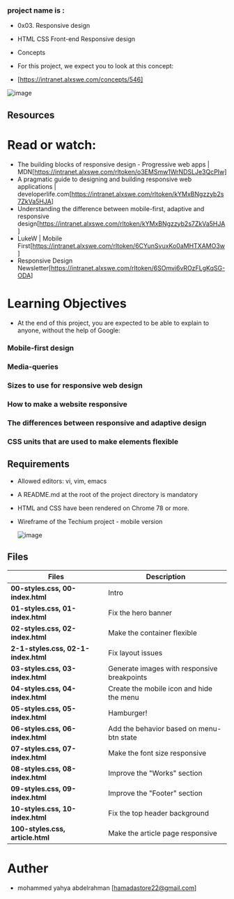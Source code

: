 ### project name is : 

* 0x03. Responsive design
*  HTML CSS Front-end Responsive design



* Concepts
* For this project, we expect you to look at this concept:

* [https://intranet.alxswe.com/concepts/546]



![image](https://github.com/user-attachments/assets/57586708-eeb0-4da0-80c9-ccbe32e55cab)




## Resources
# Read or watch:

* The building blocks of responsive design - Progressive web apps | MDN[https://intranet.alxswe.com/rltoken/o3EMSmw1WrNDSLJe3QcPIw]
* A pragmatic guide to designing and building responsive web applications | developerlife.com[https://intranet.alxswe.com/rltoken/kYMxBNgzzyb2s7ZkVa5HJA]
* Understanding the difference between mobile-first, adaptive and responsive design[https://intranet.alxswe.com/rltoken/kYMxBNgzzyb2s7ZkVa5HJA]
* LukeW | Mobile First[https://intranet.alxswe.com/rltoken/6CYunSvuxKo0aMHTXAMO3w]
* Responsive Design Newsletter[https://intranet.alxswe.com/rltoken/6SOmvi6vROzFLgKqSG-ODA]


#  Learning Objectives
* At the end of this project, you are expected to be able to explain to anyone, without the help of Google:

### Mobile-first design
### Media-queries
### Sizes to use for responsive web design
### How to make a website responsive
### The differences between responsive and adaptive design
### CSS units that are used to make elements flexible



##  Requirements
* Allowed editors: vi, vim, emacs
* A README.md at the root of the project directory is mandatory
* HTML and CSS have been rendered on Chrome 78 or more.
* Wireframe of the Techium project - mobile version



  ![image](https://github.com/user-attachments/assets/dc4ea5b8-5c05-4a14-bae5-34d30b209170)


  

## Files

| Files                               | Description                                 |
| ----------------------------------- | ------------------------------------------- |
| **00-styles.css, 00-index.html**    | Intro                                       |
| **01-styles.css, 01-index.html**    | Fix the hero banner                         |
| **02-styles.css, 02-index.html**    | Make the container flexible                 |
| **2-1-styles.css, 02-1-index.html** | Fix layout issues                           |
| **03-styles.css, 03-index.html**    | Generate images with responsive breakpoints |
| **04-styles.css, 04-index.html**    | Create the mobile icon and hide the menu    |
| **05-styles.css, 05-index.html**    | Hamburger!                                  |
| **06-styles.css, 06-index.html**    | Add the behavior based on menu-btn state    |
| **07-styles.css, 07-index.html**    | Make the font size responsive               |
| **08-styles.css, 08-index.html**    | Improve the "Works" section                 |
| **09-styles.css, 09-index.html**    | Improve the "Footer" section                |
| **10-styles.css, 10-index.html**    | Fix the top header background               |
| **100-styles.css, article.html**    | Make the article page responsive            |


# Auther
* mohammed yahya abdelrahman  [hamadastore22@gmail.com]
